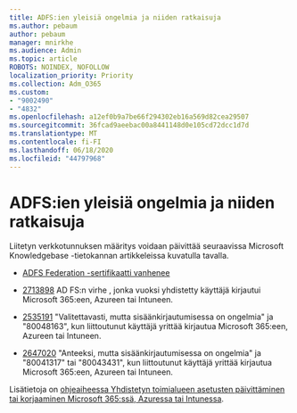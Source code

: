 ```yaml
---
title: ADFS:ien yleisiä ongelmia ja niiden ratkaisuja
ms.author: pebaum
author: pebaum
manager: mnirkhe
ms.audience: Admin
ms.topic: article
ROBOTS: NOINDEX, NOFOLLOW
localization_priority: Priority
ms.collection: Adm_O365
ms.custom:
- "9002490"
- "4832"
ms.openlocfilehash: a12ef0b9a7be66f294302eb16a569d82cea29507
ms.sourcegitcommit: 36fcad9aeebac00a8441148d0e105cd72dcc1d7d
ms.translationtype: MT
ms.contentlocale: fi-FI
ms.lasthandoff: 06/18/2020
ms.locfileid: "44797968"
---
```

# <a name="common-issues-and-resolutions-for-adfs"></a>ADFS:ien yleisiä ongelmia ja niiden ratkaisuja

Liitetyn verkkotunnuksen määritys voidaan päivittää seuraavissa Microsoft Knowledgebase -tietokannan artikkeleissa kuvatulla tavalla.

- [ADFS Federation -sertifikaatti vanhenee](adfs-federation-certificate-expiring.md)

- [2713898](https://support.microsoft.com/help/2713898) AD FS:n virhe , jonka vuoksi yhdistetty käyttäjä kirjautui Microsoft 365:een, Azureen tai Intuneen.

- [2535191](https://support.microsoft.com/help/2535191) "Valitettavasti, mutta sisäänkirjautumisessa on ongelmia" ja "80048163", kun liittoutunut käyttäjä yrittää kirjautua Microsoft 365:een, Azureen tai Intuneen.

- [2647020](https://support.microsoft.com/help/2647020) "Anteeksi, mutta sisäänkirjautumisessa on ongelmia" ja "80041317" tai "80043431", kun liittoutunut käyttäjä yrittää kirjautua Microsoft 365:een, Azureen tai Intuneen.

Lisätietoja on [ohjeaiheessa Yhdistetyn toimialueen asetusten päivittäminen tai korjaaminen Microsoft 365:ssä, Azuressa tai Intunessa](https://docs.microsoft.com/office365/troubleshoot/active-directory/update-federated-domain-office-365).
